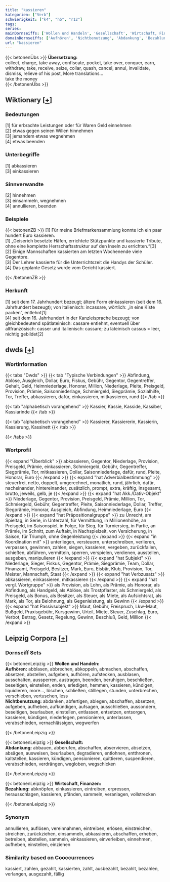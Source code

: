 ```yaml
---
title: "kassieren"
kategorien: ["Verb"]
schwierigkeit: ["k4", "h5", "r12"]
tags:
series:
mainDornseiffs: ['Wollen und Handeln', 'Gesellschaft', 'Wirtschaft, Finanzen']
domainDornseiffs: ['Aufhören', 'Nichtbenutzung', 'Abdankung', 'Bezahlung']
url: "kassieren"
---
```


{{< betonenÜbs >}}
**Übersetzung:**  
collect, charge, take away, confiscate, pocket, take over, conquer, earn, withdraw, take, receive, seize, collar, quash, cancel, annul, invalidate, dismiss, relieve of his post, More translations...  
take the money  
{{< /betonenÜbs >}}

## Wiktionary [[+](https://de.wiktionary.org/wiki/kassieren)]

### Bedeutungen
[1] für erbrachte Leistungen oder für Waren Geld einnehmen  
[2] etwas gegen seinen Willen hinnehmen  
[3] jemandem etwas wegnehmen  
[4] etwas beenden  

### Unterbegriffe
[1] abkassieren  
[3] einkassieren  

### Sinnverwandte
[2] hinnehmen  
[3] einsammeln, wegnehmen  
[4] annullieren, beenden  

### Beispiele
{{< betonenZB >}}
[1] Für meine Briefmarkensammlung konnte ich ein paar hundert Euro kassieren.  
[1] „Geiserich besetzte Häfen, errichtete Stützpunkte und kassierte Tribute, ohne eine komplette Herrschaftsstruktur auf den Inseln zu errichten.“[3]  
[2] Einige Mannschaften kassierten am letzten Wochenende viele Gegentore.  
[3] Der Lehrer kassierte für die Unterrichtszeit die Handys der Schüler.  
[4] Das geplante Gesetz wurde vom Gericht kassiert.  

{{< /betonenZB >}}
### Herkunft
[1] seit dem 17. Jahrhundert bezeugt; ältere Form einkassieren (seit dem 16. Jahrhundert bezeugt); von italienisch: incassare, wörtlich: „in eine Kiste packen“, entlehnt[1]  
[4] seit dem 16. Jahrhundert in der Kanzleisprache bezeugt; von gleichbedeutend spätlateinisch: cassare entlehnt, eventuell über altfranzösisch: casser und italienisch: cassare; zu lateinisch cassus = leer, nichtig gebildet[2]  



## dwds [[+](https://www.dwds.de/wb/kassieren)]

### Wortinformation
{{< tabs "Dwds" >}}
{{< tab "Typische Verbindungen" >}}
Abfindung, Ablöse, Ausgleich, Dollar, Euro, Fiskus, Gebühr, Gegentor, Gegentreffer, Gehalt, Geld, Heimniederlage, Honorar, Million, Niederlage, Pleite, Preisgeld, Provision, Prämie, Saisonniederlage, Schmiergeld, Siegprämie, Sozialhilfe, Tor, Treffer, abkassieren, dafür, einkassieren, mitkassieren, rund
{{< /tab >}}

{{< tab "alphabetisch vorangehend" >}}
Kassier, Kassie, Kasside, Kassiber, Kassiarinde
{{< /tab >}}

{{< tab "alphabetisch vorangehend" >}}
Kassierer, Kassiererin, Kassierin, Kassierung, Kassinett
{{< /tab >}}

{{< /tabs >}}

### Wortprofil
{{< expand "Überblick" >}} abkassieren, Gegentor, Niederlage, Provision, Preisgeld, Prämie, einkassieren, Schmiergeld, Gebühr, Gegentreffer, Siegprämie, Tor, mitkassieren, Dollar, Saisonniederlage, dafür, rund, Pleite, Honorar, Euro {{< /expand >}}
{{< expand "hat Adverbialbestimmung" >}} steuerfrei, netto, doppelt, umgerechnet, monatlich, rund, jährlich, dafür, nacheinander, hintereinander, zusätzlich, prompt, extra, kräftig, insgesamt, brutto, jeweils, gelb, je {{< /expand >}}
{{< expand "hat Akk./Dativ-Objekt" >}} Niederlage, Gegentor, Provision, Preisgeld, Prämie, Million, Tor, Schmiergeld, Gebühr, Gegentreffer, Pleite, Saisonniederlage, Dollar, Treffer, Siegprämie, Honorar, Ausgleich, Abfindung, Heimniederlage, Euro {{< /expand >}}
{{< expand "hat Präpositionalgruppe" >}} zu Unrecht, am Spieltag, in Serie, in Unterzahl, für Vermittlung, in Millionenhöhe, an Preisgeld, im Saisonspiel, in Folge, für Sieg, für Turniersieg, in Partie, an Prämie, im Schnitt, zum Auftakt, in Nachspielzeit, von Versicherung, in Saison, für Triumph, ohne Gegenleistung {{< /expand >}}
{{< expand "in Koordination mit" >}} unterliegen, versteuern, unterschreiben, verlieren, verpassen, gewinnen, zahlen, siegen, kassieren, vergeben, zurückfallen, schießen, abführen, vermitteln, sperren, verspielen, verdienen, ausstellen, ausgeben, manipulieren {{< /expand >}}
{{< expand "hat Subjekt" >}} Niederlage, Sieger, Fiskus, Gegentor, Prämie, Siegprämie, Team, Dollar, Finanzamt, Preisgeld, Besitzer, Mark, Euro, Eisbär, Klub, Provision, Tor, Meister, Mannschaft, Staat {{< /expand >}}
{{< expand "hat Verbzusatz" >}} abkassieren, einkassieren, mitkassieren {{< /expand >}}
{{< expand "hat vergl. Wortgruppe" >}} als Provision, als Lohn, als Prämie, als Honorar, als Abfindung, als Handgeld, als Ablöse, als Trostpflaster, als Schmiergeld, als Preisgeld, als Bonus, als Besitzer, als Steuer, als Miete, als Aufsichtsrat, als Mark, als Tor, als Belohnung, als Gegenleistung, als Gewinn {{< /expand >}}
{{< expand "hat Passivsubjekt" >}} Maut, Gebühr, Freispruch, Lkw-Maut, Bußgeld, Praxisgebühr, Kursgewinn, Urteil, Miete, Steuer, Zuschlag, Euro, Verbot, Betrag, Gesetz, Regelung, Gewinn, Beschluß, Geld, Million {{< /expand >}}

## Leipzig Corpora [[+](https://corpora.uni-leipzig.de/en/res?word=kassieren&corpusId=deu_newscrawl-public_2018)]

### Dornseiff Sets
{{< betonenLeipzig >}}
**Wollen und Handeln:**  
**Aufhören:** abblasen, abbrechen, abkoppeln, abmachen, abschaffen, absetzen, abstellen, aufgeben, aufhören, aufstecken, ausblasen, ausschalten, aussperren, austragen, beenden, beruhigen, beschließen, beseitigen, einstellen, enden, erledigen, hemmen, kassieren, kündigen, liquidieren, more..., löschen, schließen, stilllegen, stunden, unterbrechen, verschieben, vertuschen, less  
**Nichtbenutzung:** abdanken, abfertigen, ablegen, abschaffen, absetzen, aufgeben, aufheben, aufkündigen, aufsagen, ausschließen, aussondern, beseitigen, beurlauben, einstellen, entlassen, entsetzen, entsorgen, kassieren, kündigen, niederlegen, pensionieren, unterlassen, verabschieden, vernachlässigen, wegwerfen  

{{< /betonenLeipzig >}}


{{< betonenLeipzig >}}
**Gesellschaft:**  
**Abdankung:** abbauen, abberufen, abschaffen, abservieren, absetzen, absägen, ausweisen, beurlauben, degradieren, entlohnen, entthronen, kaltstellen, kassieren, kündigen, pensionieren, quittieren, suspendieren, verabschieden, verdrängen, wegloben, wegschicken  

{{< /betonenLeipzig >}}


{{< betonenLeipzig >}}
**Wirtschaft, Finanzen:**  
**Bezahlung:** abknöpfen, einkassieren, eintreiben, erpressen, herausschlagen, kassieren, pfänden, sammeln, veranlagen, vollstrecken  

{{< /betonenLeipzig >}}

### Synonym
annullieren, auflösen, vereinnahmen, eintreiben, erlösen, einstreichen, streichen, zurückziehen, einsammeln, abkassieren, abschaffen, erheben, betreiben, abstellen, sammeln, einkassieren, einverleiben, einnehmen, aufheben, einstellen, einziehen


### Similarity based on Cooccurrences
kassiert, zahlen, gezahlt, kassierten, zahlt, ausbezahlt, bezahlt, bezahlen, verlangen, ausgezahlt, fällig

